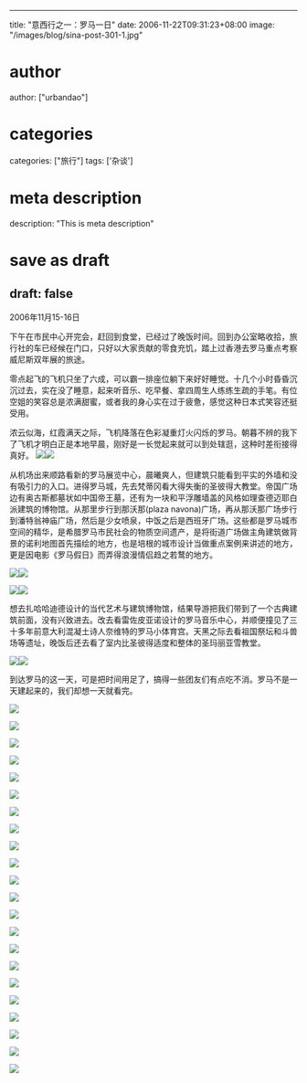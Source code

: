 
---
title: "意西行之一：罗马一日"
date: 2006-11-22T09:31:23+08:00
image: "/images/blog/sina-post-301-1.jpg"
# author
author: ["urbandao"]
# categories
categories: ["旅行"]
tags: ['杂谈']
# meta description
description: "This is meta description"
# save as draft
draft: false
---

2006年11月15-16日

下午在市民中心开完会，赶回到食堂，已经过了晚饭时间。回到办公室略收拾，旅行社的车已经候在门口，只好以大家贡献的零食充饥，踏上过香港去罗马重点考察威尼斯双年展的旅途。

零点起飞的飞机只坐了六成，可以霸一排座位躺下来好好睡觉。十几个小时昏昏沉沉过去，实在没了睡意，起来听音乐、吃早餐、拿四周生人练练生疏的手笔。有位空姐的笑容总是浓满甜蜜，或者我的身心实在过于疲惫，感觉这种日本式笑容还挺受用。

浓云似海，红霞满天之际，飞机降落在色彩凝重灯火闪烁的罗马。朝暮不辨的我下了飞机才明白正是本地早晨，刚好是一长觉起来就可以到处辖逛，这种时差衔接得真好。
![](/images/blog/sina-post-301-1.jpg)![](/images/blog/sina-post-301-2.jpg)

从机场出来顺路看新的罗马展览中心，晨曦爽人，但建筑只能看到平实的外墙和没有吸引力的入口。进得罗马城，先去梵蒂冈看大得失衡的圣彼得大教堂。帝国广场边有奥古斯都墓状如中国帝王墓，还有为一块和平浮雕墙盖的风格如理查德迈耶白派建筑的博物馆。从那里步行到那沃那(plaza
navona)广场，再从那沃那广场步行到潘特翁神庙广场，然后是少女喷泉，中饭之后是西班牙广场。这些都是罗马城市空间的精华，是希腊罗马市民社会的物质空间遗产，是将街道广场做主角建筑做背景的诺利地图首先描绘的地方，也是培根的城市设计当做重点案例来讲述的地方，更是因电影《罗马假日》而弄得浪漫情侣趋之若鹜的地方。

![](/images/blog/sina-post-301-3.jpg)![](/images/blog/sina-post-301-4.jpg)

![](/images/blog/sina-post-301-5.jpg)![](/images/blog/sina-post-301-6.jpg)

想去扎哈哈迪德设计的当代艺术与建筑博物馆，结果导游把我们带到了一个古典建筑前面，没有兴致进去。改去看雷佐皮亚诺设计的罗马音乐中心，并顺便撞见了三十多年前意大利混凝土诗人奈维特的罗马小体育宫。天黑之际去看祖国祭坛和斗兽场等遗址，晚饭后还去看了室内比圣彼得适度和整体的圣玛丽亚雪教堂。

![](/images/blog/sina-post-301-7.jpg)![](/images/blog/sina-post-301-8.jpg)

到达罗马的这一天，可是把时间用足了，搞得一些团友们有点吃不消。罗马不是一天建起来的，我们却想一天就看完。

![](/images/blog/sina-post-301-9.jpg)

![](/images/blog/sina-post-301-10.jpg)

![](/images/blog/sina-post-301-11.jpg)

![](/images/blog/sina-post-301-12.jpg)

![](/images/blog/sina-post-301-13.jpg)

![](/images/blog/sina-post-301-14.jpg)

![](/images/blog/sina-post-301-15.jpg)

![](/images/blog/sina-post-301-16.jpg)

![](/images/blog/sina-post-301-17.jpg)

![](/images/blog/sina-post-301-18.jpg)

![](/images/blog/sina-post-301-19.jpg)

![](/images/blog/sina-post-301-20.jpg)

![](/images/blog/sina-post-301-21.jpg)

![](/images/blog/sina-post-301-22.jpg)

![](/images/blog/sina-post-301-23.jpg)

![](/images/blog/sina-post-301-24.jpg)

![](/images/blog/sina-post-301-25.jpg)

![](/images/blog/sina-post-301-26.jpg)

![](/images/blog/sina-post-301-27.jpg)

![](/images/blog/sina-post-301-28.jpg)

![](/images/blog/sina-post-301-29.jpg)

![](/images/blog/sina-post-301-30.jpg)
